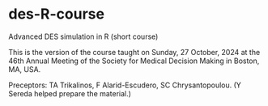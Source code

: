 # des-R-course
Advanced DES simulation in R (short course)

This is the version of the course taught on Sunday, 27 October, 2024 at the 
46th Annual Meeting of the Society for Medical Decision Making in Boston, MA, USA.


Preceptors: TA Trikalinos, F Alarid-Escudero, SC Chrysantopoulou. 
(Y Sereda helped prepare the material.)


